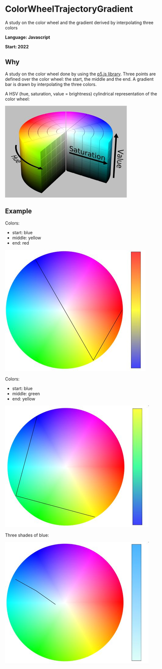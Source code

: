 # ColorWheelTrajectoryGradient
A study on the color wheel and the gradient derived by interpolating three colors

**Language: Javascript**

**Start: 2022**

## Why
A study on the color wheel done by using the [p5.js library](https://p5js.org/). Three points are defined over the color wheel: the start, the middle and the end. A gradient bar is drawn by interpolating the three colors.

A HSV (hue, saturation, value = brightness) cylindrical representation of the color wheel:

![Example](/images/color_wheel.jpg)


## Example

Colors:
- start: blue
- middle: yellow
- end: red

![Example](/images/example1.jpg)

Colors:
- start: blue
- middle: green
- end: yellow

![Example](/images/example2.jpg)

Three shades of blue:

![Example](/images/example3.jpg)
